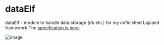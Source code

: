# dataElf
dataElf - module to handle data storage (db etc.) for my unfinished Lapland framework
The [specification is here](https://github.com/UniBreakfast/lapland-js-spec#lapland-specification-vanilla-js-backend-framework).

![image](https://github.com/user-attachments/assets/b0f8aa41-8899-42a4-a828-16d6ff919485)
